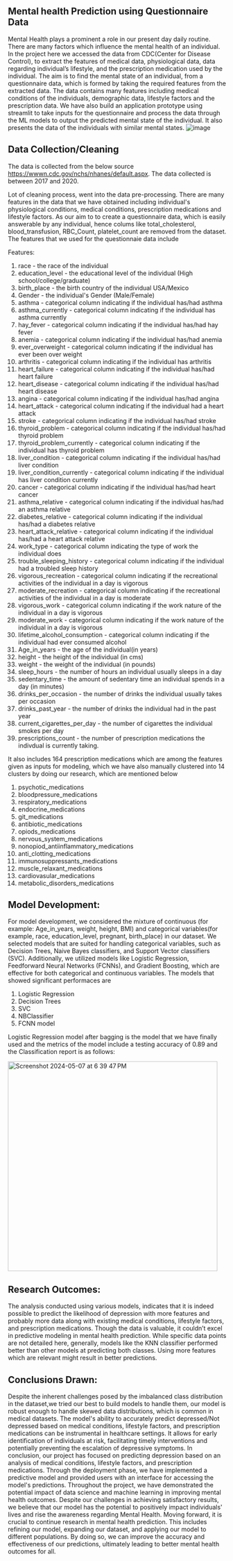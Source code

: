 ## Mental health Prediction using Questionnaire Data

Mental Health plays a prominent a role in our present day daily routine. There are many factors which influence the mental health of an individual. In the project here we accessed the data from CDC(Center for Disease Control), to extract the features of medical data, physiological data, data regarding individual’s lifestyle, and the prescription medication used by the individual. 
The aim is to find the mental state of an individual, from a questionnaire data, which is formed by taking the required features from the extracted data. The data contains many features including medical conditions of the individuals, demographic data, lifestyle factors and the prescription data. 
We have also build an application prototype using streamlit to take inputs for the questionnaire and process the data through the ML models to output the predicted mental state of the individual. It also presents the data of the individuals with similar mental states.
![image](https://github.com/Neelesh1305/Capstone/assets/113800036/c85ea46c-173a-4d75-a2fd-dfb03dbee490)


## Data Collection/Cleaning
The data is collected from the below source https://wwwn.cdc.gov/nchs/nhanes/default.aspx. The data collected is between 2017 and 2020.


Lot of cleaning process, went into the data pre-processing. There are many features in the data that we have obtained including individual's physiological conditions, medical conditions, prescription medications and lifestyle factors. As our aim to to create a questionnaire data, which is easily answerable by any individual, hence colums like total_cholesterol, blood_transfusion, RBC_Count, platelet_count are removed from the dataset.
The features that we used for the questionnaie data include 

Features: 
1. race - the race of the individual
2. education_level - the educational level of the individual (High school/college/graduate)
3. birth_place - the birth country of the individual USA/Mexico
4. Gender - the individual's Gender (Male/Female)
5. asthma - categorical column indicating if the individual has/had asthma
6. asthma_currently - categorical column indicating if the individual has asthma currently
7. hay_fever - categorical column indicating if the individual has/had hay fever
8. anemia - categorical column indicating if the individual has/had anemia
9. ever_overweight - categorical column indicating if the individual has ever been over weight
10. arthritis - categorical column indicating if the individual has arthritis
11. heart_failure - categorical column indicating if the individual has/had heart failure
12. heart_disease - categorical column indicating if the individual has/had heart disease
13. angina - categorical column indicating if the individual has/had angina
14. heart_attack - categorical column indicating if the individual had a heart attack
15. stroke - categorical column indicating if the individual has/had stroke
16. thyroid_problem - categorical column indicating if the individual has/had thyroid problem
17. thyroid_problem_currently - categorical column indicating if the individual has thyroid problem
18. liver_condition - categorical column indicating if the individual has/had liver condition
19. liver_condition_currently - categorical column indicating if the individual has liver condition currently
20. cancer - categorical column indicating if the individual has/had heart cancer
21. asthma_relative - categorical column indicating if the individual has/had an asthma relative
22. diabetes_relative - categorical column indicating if the individual has/had a diabetes relative
23. heart_attack_relative - categorical column indicating if the individual has/had a heart attack  relative
24. work_type - categorical column indicating the type of work the individual does
25. trouble_sleeping_history - categorical column indicating if the individual had a troubled sleep history
26. vigorous_recreation - categorical column indicating if the recreational activities of the individual in a day is vigorous
27. moderate_recreation - categorical column indicating if the recreational activities of the individual in a day is moderate
28. vigorous_work - categorical column indicating if the work nature of the individual in a day is vigorous
29. moderate_work - categorical column indicating if the work nature of the individual in a day is vigorous
30. lifetime_alcohol_consumption - categorical column indicating if the individual had ever consumed alcohol
31. Age_in_years - the age of the individual(in years)
32. height - the height of the individual (in cms)
33. weight - the weight of the individual (in pounds)
34. sleep_hours - the number of hours an individual usually sleeps in a day
35. sedentary_time - the amount of sedentary time an individual spends in a day (in minutes)
36. drinks_per_occasion - the number of drinks the individual usually takes per occasion
37. drinks_past_year -  the number of drinks the individual had in the past year
38. current_cigarettes_per_day - the number of cigarettes the individual smokes per day
39. prescriptions_count - the number of prescription medications the indivdual is currently taking.

It also includes 164 prescription medications which are among the features given as inputs for modeling, which we have also manually clustered into 14 clusters by doing our research, which are mentioned below 
1. psychotic_medications
2. bloodpressure_medications
3. respiratory_medications
4. endocrine_medications
5. git_medications
6. antibiotic_medications
7. opiods_medications
8. nervous_system_medications
9. nonopiod_antiinflammatory_medications
10. anti_clotting_medications
11. immunosuppressants_medications
12. muscle_relaxant_medications
13. cardiovasular_medications
14. metabolic_disorders_medications

 ## Model Development:
For model development, we considered the mixture of continuous (for example: Age_in_years, weight, height, BMI) and categorical variables(for example, race, education_level, pregnant, birth_place) in our dataset. 
We selected models that are suited for handling categorical variables, such as Decision Trees, Naive Bayes classifiers, and Support Vector classifiers (SVC). 
Additionally, we utilized models like Logistic Regression, Feedforward Neural Networks (FCNNs), and Gradient Boosting, which are effective for both categorical and continuous variables. 
The models that showed significant performaces are
1. Logistic Regression
2. Decision Trees
3. SVC
4. NBClassifier
5. FCNN model

Logistic Regression model after bagging is the model that we have finally used and the metrics of the model include a testing accuracy of 0.89 and the Classification report is as follows:

<img width="483" alt="Screenshot 2024-05-07 at 6 39 47 PM" src="https://github.com/Neelesh1305/Capstone/assets/113800036/f02d5ced-4054-48b2-a285-799d2bd37377">

## Research Outcomes:

The analysis conducted using various models, indicates that it is indeed possible to predict the likelihood of depression with more features and probably more data along with existing medical conditions, lifestyle factors, and prescription medications.
 Though the data is valuable, it couldn’t excel in predictive modeling in mental health prediction.
While specific data points are not detailed here, generally, models like the KNN classifier performed better than other models at predicting both classes. Using more features which are relevant might result in better predictions.

## Conclusions Drawn: 
Despite the inherent challenges posed by the imbalanced class distribution in the dataset,we tried our best to build models to handle them, our model is robust enough to handle skewed data distributions, which is common in medical datasets. The model's ability to accurately predict depressed/Not depressed based on medical conditions, lifestyle factors, and prescription medications can be instrumental in healthcare settings. It allows for early identification of individuals at risk, facilitating timely interventions and potentially preventing the escalation of depressive symptoms.
In conclusion, our project has focused on predicting depression based on an analysis of medical conditions, lifestyle factors, and prescription medications. Through the deployment phase, we have implemented a predictive model and provided users with an interface for accessing the model's predictions.
Throughout the project, we have demonstrated the potential impact of data science and machine learning in improving mental health outcomes. Despite our challenges in achieving satisfactory results, we believe that our model has the potential to positively impact individuals' lives and rise the awareness regarding Mental Health.
Moving forward, it is crucial to continue research in mental health prediction. This includes refining our model, expanding our dataset, and applying our model to different populations. By doing so, we can improve the accuracy and effectiveness of our predictions, ultimately leading to better mental health outcomes for all.
